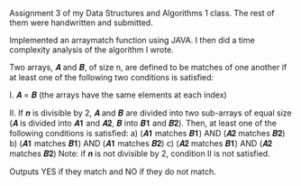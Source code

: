 Assignment 3 of my Data Structures and Algorithms 1 class. The rest of them were handwritten and submitted.

Implemented an arraymatch function using JAVA. I then did a time complexity analysis of the algorithm I wrote. 

Two arrays, 𝑨 and 𝑩, of size n, are defined to be matches of one another if at least one of the following two
conditions is satisfied:

I.
𝑨 = 𝑩 (the arrays have the same elements at each index)

II.
  If 𝒏 is divisible by 2, 𝑨 and 𝑩 are divided into two sub-arrays 
  of equal size (𝑨 is divided into 𝑨𝟏 and 𝑨𝟐, 𝑩 into 𝑩𝟏 and 𝑩𝟐). 
  Then, at least one of the following conditions is satisfied:
  a) (𝑨𝟏 matches 𝑩𝟏) AND (𝑨𝟐 matches 𝑩𝟐)
  b) (𝑨𝟏 matches 𝑩𝟏) AND (𝑨𝟏 matches 𝑩𝟐)
  c) (𝑨𝟐 matches 𝑩𝟏) AND (𝑨𝟐 matches 𝑩𝟐)
  Note: if 𝒏 is not divisible by 2, condition II is not satisfied.

  Outputs YES if they match and NO if they do not match.




